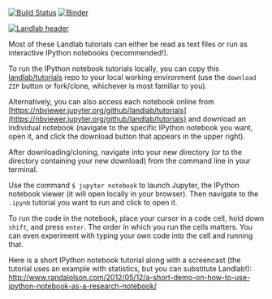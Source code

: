 [![Build Status](https://travis-ci.org/landlab/tutorials.svg?branch=release)](https://travis-ci.org/landlab/tutorials)
[![Binder](https://mybinder.org/badge_logo.svg)](https://mybinder.org/v2/gh/landlab/tutorials/v2_dev)

[![Landlab header](./landlab_header.png)](http://landlab.github.io)

Most of these Landlab tutorials can either be read as text files or run
as interactive IPython notebooks (recommended!).

To run the IPython notebook tutorials locally, you can copy this
[landlab/tutorials](https://github.com/landlab/tutorials) repo to your
local working environment (use the ``download ZIP`` button or fork/clone,
whichever is most familiar to you).

Alternatively, you can also access each notebook online from
[https://nbviewer.jupyter.org/github/landlab/tutorials](https://nbviewer.jupyter.org/github/landlab/tutorials)
and download an individual notebook (navigate to the specific IPython
notebook you want, open it, and click the download button that appears
in the upper right).

After downloading/cloning, navigate into your new directory (or to
the directory containing your new download) from the command line
in your terminal.

Use the command ``$ jupyter notebook`` to launch Jupyter, the IPython
notebook viewer (it will open locally in your browser). Then navigate
to the ``.ipynb`` tutorial you want to run and click to open it.

To run the code in the notebook, place your cursor in a code cell,
hold down ``shift``, and press ``enter``. The order in which you
run the cells matters. You can even experiment with typing your own code
into the cell and running that.

Here is a short IPython notebook tutorial along with a screencast
(the tutorial uses an example with statistics, but you can
substitute Landlab!): http://www.randalolson.com/2012/05/12/a-short-demo-on-how-to-use-ipython-notebook-as-a-research-notebook/
